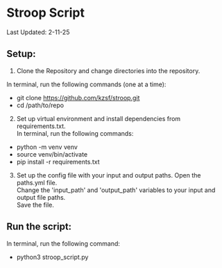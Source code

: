 # Stroop Script
Last Updated: 2-11-25

## Setup:
1. Clone the Repository and change directories into the repository.  

In terminal, run the following commands (one at a time): 
* git clone https://github.com/kzsf/stroop.git
* cd /path/to/repo

2. Set up virtual environment and install dependencies from requirements.txt.  
In terminal, run the following commands: 
* python -m venv venv
* source venv/bin/activate
* pip install -r requirements.txt

3. Set up the config file with your input and output paths.
Open the paths.yml file.  
Change the 'input_path' and 'output_path' variables to your input and output file paths.  
Save the file.

## Run the script: 
In terminal, run the following command:
* python3 stroop_script.py